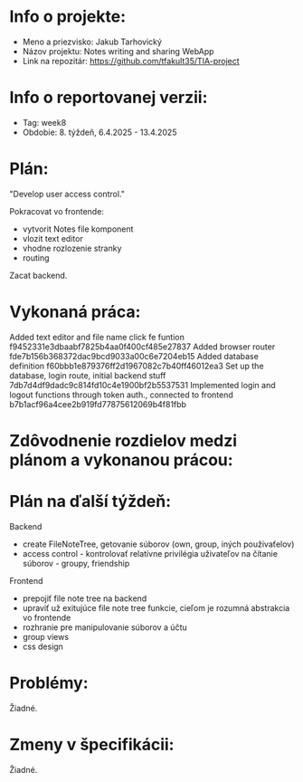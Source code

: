 # Info o projekte:
- Meno a priezvisko: Jakub Tarhovický
- Názov projektu: Notes writing and sharing WebApp
- Link na repozitár: https://github.com/tfakult35/TIA-project

# Info o reportovanej verzii:  
- Tag: week8                      
- Obdobie: 8. týždeň,  6.4.2025 - 13.4.2025

# Plán:
"Develop user access control."

Pokracovat vo frontende:
- vytvorit Notes file komponent
- vlozit text editor
- vhodne rozlozenie stranky
- routing

Zacat backend.

# Vykonaná práca:
Added text editor and file name click fe funtion f9452331e3dbaabf7825b4aa0f400cf485e27837
Added browser router fde7b156b368372dac9bcd9033a00c6e7204eb15
Added database definition f60bbb1e879376ff2d1967082c7b40ff46012ea3
Set up the database, login route, initial backend stuff 7db7d4df9dadc9c814fd10c4e1900bf2b5537531
Implemented login and logout functions through token auth., connected to frontend b7b1acf96a4cee2b919fd77875612069b4f81fbb

# Zdôvodnenie rozdielov medzi plánom a vykonanou prácou:

# Plán na ďalší týždeň:
Backend 
- create FileNoteTree, getovanie súborov (own, group, iných použivaťelov)
- access control - kontrolovať relatívne privilégia uživateľov na čítanie súborov - groupy, friendship

Frontend
- prepojiť file note tree na backend
- upraviť už exitujúce file note tree funkcie, cieľom je rozumná abstrakcia vo frontende
- rozhranie pre manipulovanie súborov a účtu
- group views
- css design


# Problémy:
Žiadné.

# Zmeny v špecifikácii:
Žiadné.
 

